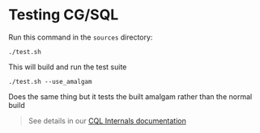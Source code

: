 # Testing CG/SQL

Run this command in the `sources` directory:
```
./test.sh
```

This will build and run the test suite

```
./test.sh --use_amalgam
```

Does the same thing but it tests the built amalgam rather than the normal build

> See details in our [CQL Internals documentation](https://github.com/ricomariani/CG-SQL-author/blob/main/CQL_Guide/generated/internal.md#part-4-testing)
